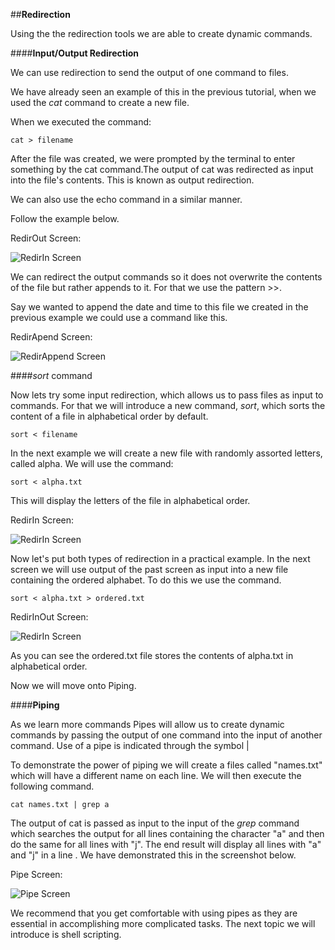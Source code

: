 ##**Redirection**



Using the the redirection tools we are able to create dynamic commands. 



####**Input/Output Redirection**

We can use redirection to send the output of one command to files.



We have already seen an example of this in the previous tutorial, when we used the _cat_ command to create a new file. 



When we executed the command:



<pre><code>cat > filename</code></pre>



After the file was created,  we were prompted by the terminal to enter something by the cat command.The output of cat was redirected as input into the file's contents. This is known as output redirection. 



We can also use the echo command in a similar manner.

Follow the example below. 



 RedirOut Screen: 

![RedirIn Screen](C:\Users\Rajiv\Desktop\onion\LinuxTutorialScreenShots\RedirOut_Screen "RedirOut Screen")



We can redirect the output commands so it does not overwrite the contents of the file but rather appends to it. For that we use the pattern &gt;&gt;.



Say we wanted to append the date and time to this file we created in the previous example we could use a command like this. 



 RedirApend Screen: 

![RedirAppend Screen](C:\Users\Rajiv\Desktop\onion\LinuxTutorialScreenShots\RedirApend_Screen "RedirApend Screen")



####_sort_ command



Now lets try some input redirection, which allows us to pass files as input to commands. For that we will introduce a new command, _sort_, which sorts the content of a file in alphabetical order by default. 



<pre><code>sort < filename</pre></code>



In the next example we will create a new file with randomly assorted letters, called alpha. We will use the command:



<pre><code>sort < alpha.txt </code></pre>



This will display the letters of the file in alphabetical order.



 RedirIn Screen: 

![RedirIn Screen](C:\Users\Rajiv\Desktop\onion\LinuxTutorialScreenShots\RedirIn_Screen "RedirIn Screen")



Now let's put both types of redirection in a practical example. In the next screen we will use output of the past screen as input into a new file containing the ordered alphabet. To do this we use the command.



<pre><code>sort < alpha.txt > ordered.txt </code></pre>



 RedirInOut Screen: 

![RedirIn Screen](C:\Users\Rajiv\Desktop\onion\LinuxTutorialScreenShots\RedirInOut_Screen "RedirInOut Screen")



As you can see the ordered.txt file stores the contents of alpha.txt in alphabetical order. 





Now we will move onto Piping. 



####**Piping**



As we learn more commands Pipes will allow us to create dynamic commands by passing the output of one command into the input of another command. Use of a pipe is indicated through the symbol |  



To demonstrate the power of piping we will create a files called "names.txt" which will have a different name on each line. We will then execute the following command. 



<pre><code>cat names.txt | grep a</code></pre>



The output of cat is passed as input to the input of the _grep_ command which searches the output for all lines containing the character "a" and then do the same for all lines with "j". The end result will display all lines with "a" and "j" in a line . We have demonstrated this in the screenshot below. 





 Pipe Screen: 

![Pipe Screen](C:\Users\Rajiv\Desktop\onion\LinuxTutorialScreenShots\Pipe_Screen "Pipe Screen")



We recommend that you get comfortable with using pipes as they are essential in accomplishing more complicated tasks. The next topic we will introduce is shell scripting. 
